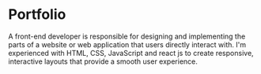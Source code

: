 # Portfolio
A front-end developer is responsible for designing and implementing the parts of a website or web application that users directly interact with. I'm experienced  with HTML, CSS, JavaScript and react js to create responsive, interactive layouts that provide a smooth user experience. 
